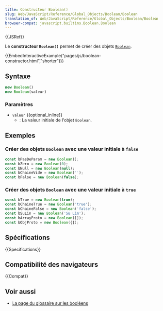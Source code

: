 ```yaml
---
title: Constructeur Boolean()
slug: Web/JavaScript/Reference/Global_Objects/Boolean/Boolean
translation_of: Web/JavaScript/Reference/Global_Objects/Boolean/Boolean
browser-compat: javascript.builtins.Boolean.Boolean
---
```


{{JSRef}}

Le **constructeur `Boolean()`** permet de créer des objets [`Boolean`](/fr/docs/Web/JavaScript/Reference/Global_Objects/Boolean).

{{EmbedInteractiveExample("pages/js/boolean-constructor.html","shorter")}}

## Syntaxe

```js
new Boolean()
new Boolean(valeur)
```

### Paramètres

- `valeur` {{optional_inline}}
  - : La valeur initiale de l'objet `Boolean`.

## Exemples

### Créer des objets `Boolean` avec une valeur initiale à `false`

```js
const bPasDeParam = new Boolean();
const bZero = new Boolean(0);
const bNull = new Boolean(null);
const bChaineVide = new Boolean('');
const bFalse = new Boolean(false);
```

### Créer des objets `Boolean` avec une valeur initiale à `true`

```js
const bTrue = new Boolean(true);
const bChaineTrue = new Boolean('true');
const bChaineFalse = new Boolean('false');
const bSuLin = new Boolean('Su Lin');
const bArrayProto = new Boolean([]);
const bObjProto = new Boolean({});
```

## Spécifications

{{Specifications}}

## Compatibilité des navigateurs

{{Compat}}

## Voir aussi

- [La page du glossaire sur les booléens](/fr/docs/Glossary/Boolean)
